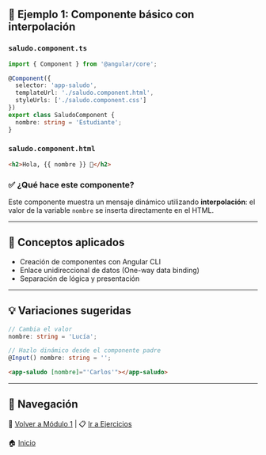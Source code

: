 ## 🧪 Ejemplo 1: Componente básico con interpolación

### `saludo.component.ts`
```ts
import { Component } from '@angular/core';

@Component({
  selector: 'app-saludo',
  templateUrl: './saludo.component.html',
  styleUrls: ['./saludo.component.css']
})
export class SaludoComponent {
  nombre: string = 'Estudiante';
}
```

### `saludo.component.html`
```html
<h2>Hola, {{ nombre }} 👋</h2>
```

### ✅ ¿Qué hace este componente?
Este componente muestra un mensaje dinámico utilizando **interpolación**: el valor de la variable `nombre` se inserta directamente en el HTML.

---

## 🧠 Conceptos aplicados
- Creación de componentes con Angular CLI
- Enlace unidireccional de datos (One-way data binding)
- Separación de lógica y presentación

---

## 💡 Variaciones sugeridas

```ts
// Cambia el valor
nombre: string = 'Lucía';
```

```ts
// Hazlo dinámico desde el componente padre
@Input() nombre: string = '';
```

```html
<app-saludo [nombre]="'Carlos'"></app-saludo>
```

---

## 🔁 Navegación

📘 [Volver a Módulo 1](./Modulo_1.md) | 📋 [Ir a Ejercicios](./Ejercicios_Modulo_1.md)

🏠 [Inicio](../README.md)
